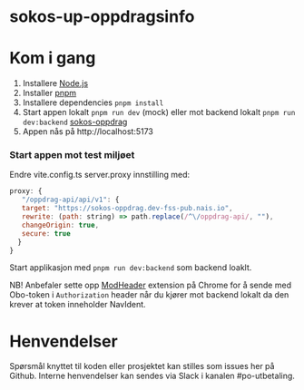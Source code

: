 # sokos-up-oppdragsinfo

# Kom i gang

1. Installere [Node.js](https://nodejs.dev/en/)
2. Installer [pnpm](https://pnpm.io/)
3. Installere dependencies `pnpm install`
4. Start appen lokalt `pnpm run dev` (mock) eller mot backend lokalt `pnpm run dev:backend` [sokos-oppdrag](https://github.com/navikt/sokos-oppdrag)
5. Appen nås på http://localhost:5173

### Start appen mot test miljøet

Endre vite.config.ts server.proxy innstilling med:

```javascript
proxy: {
   "/oppdrag-api/api/v1": {
   target: "https://sokos-oppdrag.dev-fss-pub.nais.io",
   rewrite: (path: string) => path.replace(/^\/oppdrag-api/, ""),
   changeOrigin: true,
   secure: true
  }
}
```

Start applikasjon med `pnpm run dev:backend` som backend loaklt.

NB! Anbefaler sette opp [ModHeader](https://modheader.com/) extension på Chrome for å sende med Obo-token i `Authorization` header når du kjører mot backend lokalt da den krever at token inneholder NavIdent.

# Henvendelser

Spørsmål knyttet til koden eller prosjektet kan stilles som issues her på Github.
Interne henvendelser kan sendes via Slack i kanalen #po-utbetaling.
